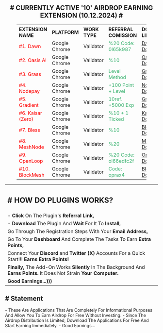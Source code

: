 <center><h2># CURRENTLY ACTIVE '10' AIRDROP EARNING EXTENSION (10.12.2024) #</h2></center>

<center>
<table style="width:85%; text-align:left;">
  <tr>
    <th>EXTENSION NAME</th>
    <th>PLATFORM</th>
    <th>WORK TYPE</th>
    <th>REFERRAL COMISSION</th>
    <th>DOWNLOAD LINK</th>
  </tr>
    
  <tr>
    <td><font color="#ff0000"> #1. Dawn </font> </td>
    <td>Google Chrome</td>
    <td>Validator</td>
    <td><font color="#3cb371"> %20 Code: 0l65k987 </font> </td>
    <td><a href="https://chromewebstore.google.com/detail/dawn-validator-chrome-ext/fpdkjdnhkakefebpekbdhillbhonfjjp" target="_blank"><u>Dawn Download</u></a></td> 
  </tr>
  
  <tr>
    <td><font color="#ff0000"> #2. Oasis AI </font> </td>
    <td>Google Chrome</td>
    <td>Validator</td>
    <td><font color="#3cb371"> %10 </font></td>
    <td><a href="https://r.oasis.ai/saitberki" target="_blank"><u>Oasis Download</u></a></td>  
  </tr>
  
  <tr>
    <td><font color="#ff0000"> #3. Grass </font> </td>
    <td>Google Chrome</td>
    <td>Validator</td>
    <td><font color="#3cb371"> Level Method </font></td>
    <td><a href="https://app.getgrass.io/register/?referralCode=E8kLD5rubOryXQv" target="_blank"><u>Grass Download</u></a></td>
  </tr>

  <tr>
    <td><font color="#ff0000"> #4. Nodepay </font> </td>
    <td>Google Chrome</td>
    <td>Validator</td>
    <td><font color="#3cb371"> +100 Point + Level </font> </td>
    <td><a href="https://app.nodepay.ai/register?ref=AZ77erJY2nF1DO2" target="_blank"><u>Nodepay Download</u></a></td>
  </tr>

  <tr>
    <td><font color="#ff0000"> #5. Gradient </font> </td>
    <td>Google Chrome</td>
    <td>Validator</td>
    <td><font color="#3cb371"> 10ref. +5000 Exp </font> </td>
    <td><a href="https://app.gradient.network/signup?code=AHHXL2" target="_blank"><u>Gradient Download</u></a></td>    
  </tr>
  
  <tr>
    <td><font color="#ff0000"> #6. Kaisar (Zero) </font> </td>
    <td>Google Chrome</td>
    <td>Validator</td>
    <td><font color="#3cb371"> %10 + 1 Ticked </font> </td>
    <td><a href="https://zero.kaisar.io/register?ref=ozqUvR074" target="_blank"><u>Kaisar Download</u></a></td>
  </tr>

  <tr>
    <td><font color="#ff0000"> #7. Bless </font> </td>
    <td>Google Chrome</td>
    <td>Validator</td>
    <td><font color="#3cb371"> %10 </font> </td>
    <td><a href="https://bless.network/dashboard?ref=RG3IP0" target="_blank"><u>Bless Download</u></a></td>
  </tr>

  <tr>
    <td><font color="#ff0000"> #8. MeshNode </font> </td>
    <td>Google Chrome</td>
    <td>Validator</td>
    <td><font color="#3cb371"> %20 </font> </td>
    <td><a href="https://app.meshchain.ai?ref=KCXM6R5TDV3M" target="_blank"><u>MeshNode Download</u></a></td> 
  </tr>

  <tr>
    <td><font color="#ff0000"> #9. OpenLoop </font> </td>
    <td>Google Chrome</td>
    <td>Validator</td>
    <td><font color="#3cb371"> %20 Code: ol66edfc2f </font> </td>
    <td><a href="https://chromewebstore.google.com/detail/openloopso-sentry-node-ex/effapmdildnpkiaeghlkicpfflpiambm" target="_blank"><u>OpenLoop Download</u></a></td>
  </tr> 

  <tr>
    <td><font color="#ff0000"> #10. BlockMesh </font> </td>
    <td>Google Chrome</td>
    <td>Validator</td>
    <td><font color="#3cb371"> Code: oprax4 </font> </td>
    <td><a href="https://chromewebstore.google.com/detail/blockmesh-network/obfhoiefijlolgdmphcekifedagnkfjp" target="_blank"><u>BlockMesh Download</u></a></td> 
  </tr> 
</table>
</center>

<center><table style="width:100%; text-align:left;">
  <tr>
    <center><th><h2># HOW DO PLUGINS WORKS?</h2></th></center>
  </tr>
    
  <tr>
    <td> - <b>Click</b> On The Plugin's <b>Referral Link,</b> </td>
  </tr>
  
  <tr>
    <td> - <b>Download</b> The Plugin And <b>Wait</b> For It To <b>Install,</b> </td>
  </tr>

  <tr>
    <td> Go Through The Registration Steps With Your <b>Email Address,</b> </td>
  </tr>

  <tr>
    <td> Go To Your <b>Dashboard</b> And Complete The Tasks To Earn <b>Extra Points,</b> </td>
  </tr> 
   
  <tr>
    <td> Connect Your <b>Discord</b> and <b>Twitter (X)</b> Accounts For a Quick Start!!! <b>Earns Extra Points!</b> </td>
  </tr> 

  <tr> 
    <td> <b>Finally,</b> The Add-On Works <b>Silently</b> In The Background And <b>Earns Points.</b> It Does Not Strain <b>Your Computer.</b> </td>
  </tr>

   <tr> 
    <td> <b>Good Earnings...)))</b> </td>
  </tr>
</table>
</center>
  
<h2># Statement</h2>
- These Are Applications That Are Completely For Informational Purposes And Allow You To Earn Airdrop For Free Without Investing.
- Since The Airdrop Distribution Is Limited, Download The Applications For Free And Start Earning Immediately.
- Good Earnings...
